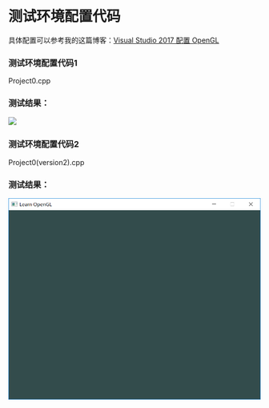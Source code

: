 # 测试环境配置代码
具体配置可以参考我的这篇博客：[Visual Studio 2017 配置 OpenGL](https://www.wonz.wang/2018/09/06/161-Visual-Studio-2017-%E9%85%8D%E7%BD%AE-OpenGL/)

### 测试环境配置代码1
Project0.cpp
### 测试结果：
![](https://github.com/Wonz5130/Computer-Graphics/raw/master/Project%200/img/Snipaste_2018-09-23_11-06-25.pn)

### 测试环境配置代码2
Project0(version2).cpp
### 测试结果：
![](https://github.com/Wonz5130/Computer-Graphics/raw/master/Project%200/img/Snipaste_2018-09-23_11-18-13.png)
